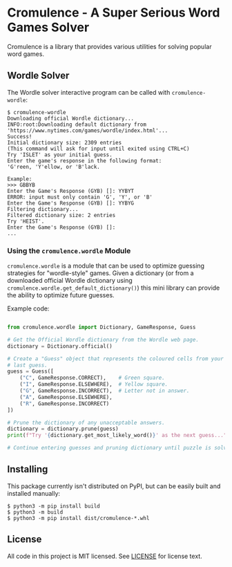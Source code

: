 # Cromulence - A Super Serious Word Games Solver

Cromulence is a library that provides various utilities for solving popular
word games.

## Wordle Solver

The Wordle solver interactive program can be called with `cromulence-wordle`:

```shell
$ cromulence-wordle
Downloading official Wordle dictionary...
INFO:root:Downloading default dictionary from 'https://www.nytimes.com/games/wordle/index.html'...
Success!
Initial dictionary size: 2309 entries
(This command will ask for input until exited using CTRL+C)
Try 'ISLET' as your initial guess.
Enter the game's response in the following format:
'G'reen, 'Y'ellow, or 'B'lack.

Example:
>>> GBBYB
Enter the Game's Response (GYB) []: YYBYT
ERROR: input must only contain 'G', 'Y', or 'B'
Enter the Game's Response (GYB) []: YYBYG
Filtering dictionary...
Filtered dictionary size: 2 entries
Try 'HEIST'.
Enter the Game's Response (GYB) []:
...
```

### Using the `cromulence.wordle` Module

`cromulence.wordle` is a module that can be used to optimize guessing
strategies for "wordle-style" games. Given a dictionary (or from a downloaded
official Wordle dictionary using `cromulence.wordle.get_default_dictionary()`)
this mini library can provide the ability to optimize future guesses.

Example code:

```python

from cromulence.wordle import Dictionary, GameResponse, Guess

# Get the Official Wordle dictionary from the Wordle web page.
dictionary = Dictionary.official()

# Create a "Guess" object that represents the coloured cells from your
# last guess.
guess = Guess([
    ("C", GameResponse.CORRECT),    # Green square.
    ("I", GameResponse.ELSEWHERE),  # Yellow square.
    ("G", GameResponse.INCORRECT),  # Letter not in answer.
    ("A", GameResponse.ELSEWHERE),
    ("R", GameResponse.INCORRECT)
])

# Prune the dictionary of any unacceptable answers.
dictionary = dictionary.prune(guess)
print(f"Try '{dictionary.get_most_likely_word()}' as the next guess...")

# Continue entering guesses and pruning dictionary until puzzle is solved...
```

## Installing

This package currently isn't distributed on PyPI, but can be easily built and
installed manually:

```shell
$ python3 -m pip install build
$ python3 -m build
$ python3 -m pip install dist/cromulence-*.whl
```

## License

All code in this project is MIT licensed. See [LICENSE](LICENSE) for license
text.
